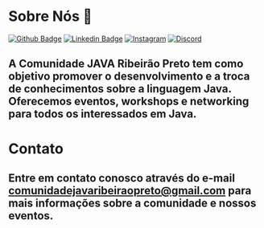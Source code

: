 # Sobre Nós 👋

[![Github Badge](https://img.shields.io/badge/-Github-000?style=flat-square&logo=Github&logoColor=white&link=https://github.com/comunidade-java-ribeirao-preto)](https://github.com/comunidade-java-ribeirao-preto)
[![Linkedin Badge](https://img.shields.io/badge/-LinkedIn-black?style=flat-square&logo=Linkedin&logoColor=white&link=https://www.linkedin.com/in/comunidade-java-ribeir%C3%A3o-preto-503b50323/)](https://www.linkedin.com/in/comunidade-java-ribeir%C3%A3o-preto-503b50323/)
[![Instagram](https://img.shields.io/badge/-Instagram-black?logo=instagram&logoColor=white)](https://www.instagram.com/comunidadejavaribeiraopreto/)
[![Discord](https://img.shields.io/badge/-Discord-black?style=flat-square&logo=Discord&logoColor=white)](https://discord.gg/T6XzutQe)

## A Comunidade JAVA Ribeirão Preto tem como objetivo promover o desenvolvimento e a troca de conhecimentos sobre a linguagem Java. Oferecemos eventos, workshops e networking para todos os interessados em Java.


# Contato

## Entre em contato conosco através do e-mail comunidadejavaribeiraopreto@gmail.com para mais informações sobre a comunidade e nossos eventos.

